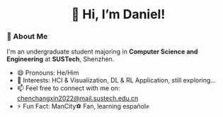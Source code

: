 <h1 align="center">👋 Hi, I’m Daniel! </h1>

### 🌟 About Me
I'm an undergraduate student majoring in **Computer Science and Engineering** at **SUSTech**, Shenzhen.

- 😄 Pronouns: He/Him
- 👀 Interests: HCI & Visualization, DL & RL Application, still exploring...
- 📫 Feel free to connect with me on: chenchangxin2022@mail.sustech.edu.cn
- ⚡ Fun Fact: ManCity⚽ Fan, learning español✊
